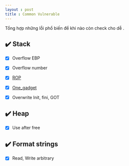```yaml
---
layout : post 
title : Common Vulnerable 
--- 
```


Tổng hợp những lỗi phổ biến để khi nào còn check cho dễ . 

## ✔️ Stack 
- [x]  Overflow EBP   
- [x]  Overflow number  
- [x]  [ROP](https://ropemporium.com) 
- [x]  [One_gadget](https://github.com/david942j/one_gadget) 
- [x]  Overwrite Init, fini, GOT 


## ✔️ Heap 
- [x]  Use after free 

## ✔️ Format strings 

- [x]  Read, Write arbitrary
